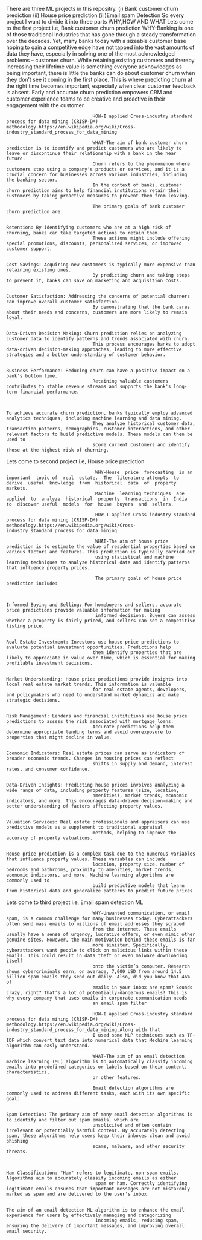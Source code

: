 There are three ML projects in this repositry. (i) Bank customer churn prediction (ii) House price prediction (iii)Email spam Detection
So every project I want to divide it into three parts WHY,HOW AND WHAT
Lets come to the first project i.e, Bank customer churn prediction 
                                    WHY-Banking is one of those traditional industries that has gone through a steady transformation over the decades. 
                                    Yet, many banks today with a sizeable customer base hoping to gain a competitive edge have not tapped into the vast amounts of data they have, especially in solving one of the most acknowledged problems – customer churn.                                                                                                                                                                                                                                                                                                                                                                                                                      While retaining existing customers and thereby increasing their lifetime value is something everyone acknowledges as being important, there is little the banks can do about customer churn when they don’t see it coming in the first place. This is where predicting churn at the right time becomes important, especially when clear customer feedback is absent. 
                                    Early and accurate churn prediction empowers CRM and customer experience teams to be creative and proactive in their engagement with the customer.

                                    HOW-I applied Cross-industry standard process for data mining (CRISP-DM) methodology.https://en.wikipedia.org/wiki/Cross-industry_standard_process_for_data_mining

                                    WHAT-The aim of bank customer churn prediction is to identify and predict customers who are likely to leave or discontinue their relationship with a bank in the near future. 
                                    Churn refers to the phenomenon where customers stop using a company's products or services, and it is a crucial concern for businesses across various industries, including the banking sector. 
                                    In the context of banks, customer churn prediction aims to help financial institutions retain their customers by taking proactive measures to prevent them from leaving.

                                    The primary goals of bank customer churn prediction are:

                                                                                         Retention: By identifying customers who are at a high risk of churning, banks can take targeted actions to retain them. 
                                    These actions might include offering special promotions, discounts, personalized services, or improved customer support.

                                                                                         Cost Savings: Acquiring new customers is typically more expensive than retaining existing ones. 
                                    By predicting churn and taking steps to prevent it, banks can save on marketing and acquisition costs.

                                                                                        Customer Satisfaction: Addressing the concerns of potential churners can improve overall customer satisfaction. 
                                    By demonstrating that the bank cares about their needs and concerns, customers are more likely to remain loyal.

                                                                                        Data-Driven Decision Making: Churn prediction relies on analyzing customer data to identify patterns and trends associated with churn. 
                                    This process encourages banks to adopt data-driven decision-making approaches, leading to more effective strategies and a better understanding of customer behavior.
                                                                                             
                                                                                        Business Performance: Reducing churn can have a positive impact on a bank's bottom line. 
                                    Retaining valuable customers contributes to stable revenue streams and supports the bank's long-term financial performance.

                                                                                         
                                                                                        To achieve accurate churn prediction, banks typically employ advanced analytics techniques, including machine learning and data mining. 
                                    They analyze historical customer data, transaction patterns, demographics, customer interactions, and other relevant factors to build predictive models. These models can then be used to 
                                    score current customers and identify those at the highest risk of churning.
 
                                                                                   
Lets come to second project i.e, House price prediction

                                     WHY-House  price  forecasting  is an  important  topic of  real  estate.  The  literature attempts  to derive  useful  knowledge  from  historical  data  of  property  markets.  
                                     Machine  learning techniques  are  applied  to  analyze  historical  property  transactions  in  India  to  discover useful  models  for  house  buyers  and  sellers.

                                     HOW-I applied Cross-industry standard process for data mining (CRISP-DM) methodology.https://en.wikipedia.org/wiki/Cross-industry_standard_process_for_data_mining

                                     WHAT-The aim of house price prediction is to estimate the value of residential properties based on various factors and features. This prediction is typically carried out 
                                     using statistical and machine learning techniques to analyze historical data and identify patterns that influence property prices. 
                                    
                                     The primary goals of house price prediction include:
                                    

                                                                                     Informed Buying and Selling: For homebuyers and sellers, accurate price predictions provide valuable information for making
                                     informed decisions. Buyers can assess whether a property is fairly priced, and sellers can set a competitive listing price.

                                                                                    Real Estate Investment: Investors use house price predictions to evaluate potential investment opportunities. Predictions help 
                                    them identify properties that are likely to appreciate in value over time, which is essential for making profitable investment decisions.

                                                                                     Market Understanding: House price predictions provide insights into local real estate market trends. This information is valuable
                                    for real estate agents, developers, and policymakers who need to understand market dynamics and make strategic decisions.

                                                                                    Risk Management: Lenders and financial institutions use house price predictions to assess the risk associated with mortgage loans.
                                    Accurate predictions help them determine appropriate lending terms and avoid overexposure to properties that might decline in value.

                                                                                    Economic Indicators: Real estate prices can serve as indicators of broader economic trends. Changes in housing prices can reflect 
                                    shifts in supply and demand, interest rates, and consumer confidence.

                                                                                    Data-Driven Insights: Predicting house prices involves analyzing a wide range of data, including property features (size, location,
                                    amenities), market trends, economic indicators, and more. This encourages data-driven decision-making and better understanding of factors affecting property values.

                                                                                    Valuation Services: Real estate professionals and appraisers can use predictive models as a supplement to traditional appraisal 
                                    methods, helping to improve the accuracy of property valuations.

                                                                                    House price prediction is a complex task due to the numerous variables that influence property values. These variables can include
                                    location, property size, number of bedrooms and bathrooms, proximity to amenities, market trends, economic indicators, and more. Machine learning algorithms are commonly used to 
                                    build predictive models that learn from historical data and generalize patterns to predict future prices.



Lets come to third project i.e, Email spam detection ML
                                    
                                    WHY-Unwanted communication, or email spam, is a common challenge for many businesses today. Cyberattackers often send mass emails to millions of email addresses they scraped 
                                    from the internet. These emails usually have a sense of urgency, lucrative offers, or even mimic other genuine sites. However, the main motivation behind these emails is far 
                                    more sinister. Specifically, cyberattackers want people to click on malicious links within these emails. This could result in data theft or even malware downloading itself 
                                    onto the victim’s computer. Research shows cybercriminals earn, on average, 7,000 USD from around 14.5 billion spam emails they send out daily. Also, did you know that 46% of 
                                    emails in your inbox are spam? Sounds crazy, right? That’s a lot of potentially-dangerous emails! This is why every company that uses emails in corporate communication needs 
                                    an email spam filter

                                    HOW-I applied Cross-industry standard process for data mining (CRISP-DM) methodology.https://en.wikipedia.org/wiki/Cross-industry_standard_process_for_data_mining.Along with that
                                    I used some NLP techniques such as TF-IDF which convert text data into numerical data that Mechine learning algorithm can easly understand.

                                    WHAT-The aim of an email detection machine learning (ML) algorithm is to automatically classify incoming emails into predefined categories or labels based on their content, characteristics, 
                                    or other features. 
                                    
                                    Email detection algorithms are commonly used to address different tasks, each with its own specific goal:

                                                                                    Spam Detection: The primary aim of many email detection algorithms is to identify and filter out spam emails, which are 
                                    unsolicited and often contain irrelevant or potentially harmful content. By accurately detecting spam, these algorithms help users keep their inboxes clean and avoid phishing 
                                    scams, malware, and other security threats.
                                                                                    

                                                                                    Ham Classification: "Ham" refers to legitimate, non-spam emails. Algorithms aim to accurately classify incoming emails as either
                                     spam or ham. Correctly identifying legitimate emails ensures that important messages are not mistakenly marked as spam and are delivered to the user's inbox.

                                                                                     The aim of an email detection ML algorithm is to enhance the email experience for users by effectively managing and categorizing 
                                     incoming emails, reducing spam, ensuring the delivery of important messages, and improving overall email security.

